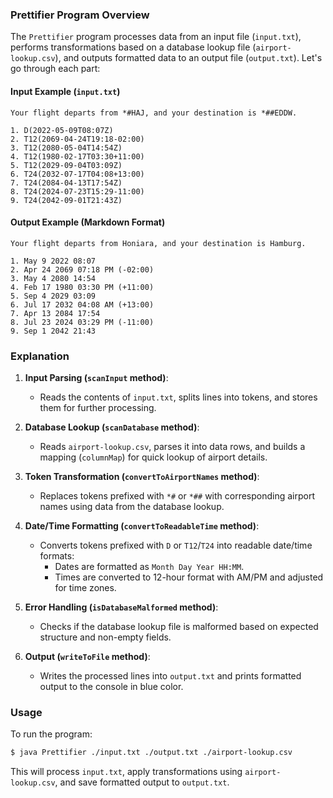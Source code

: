 ### Prettifier Program Overview

The `Prettifier` program processes data from an input file (`input.txt`), performs transformations based on a database lookup file (`airport-lookup.csv`), and outputs formatted data to an output file (`output.txt`). Let's go through each part:

#### Input Example (`input.txt`)

```
Your flight departs from *#HAJ, and your destination is *##EDDW.

1. D(2022-05-09T08:07Z)
2. T12(2069-04-24T19:18-02:00)
3. T12(2080-05-04T14:54Z)
4. T12(1980-02-17T03:30+11:00)
5. T12(2029-09-04T03:09Z)
6. T24(2032-07-17T04:08+13:00)
7. T24(2084-04-13T17:54Z)
8. T24(2024-07-23T15:29-11:00)
9. T24(2042-09-01T21:43Z)
```

#### Output Example (Markdown Format)

```
Your flight departs from Honiara, and your destination is Hamburg.

1. May 9 2022 08:07
2. Apr 24 2069 07:18 PM (-02:00)
3. May 4 2080 14:54
4. Feb 17 1980 03:30 PM (+11:00)
5. Sep 4 2029 03:09
6. Jul 17 2032 04:08 AM (+13:00)
7. Apr 13 2084 17:54
8. Jul 23 2024 03:29 PM (-11:00)
9. Sep 1 2042 21:43
```

### Explanation

1.  **Input Parsing (`scanInput` method)**:
    
    *   Reads the contents of `input.txt`, splits lines into tokens, and stores them for further processing.
2.  **Database Lookup (`scanDatabase` method)**:
    
    *   Reads `airport-lookup.csv`, parses it into data rows, and builds a mapping (`columnMap`) for quick lookup of airport details.
3.  **Token Transformation (`convertToAirportNames` method)**:
    
    *   Replaces tokens prefixed with `*#` or `*##` with corresponding airport names using data from the database lookup.
4.  **Date/Time Formatting (`convertToReadableTime` method)**:
    
    *   Converts tokens prefixed with `D` or `T12`/`T24` into readable date/time formats:
        *   Dates are formatted as `Month Day Year HH:MM`.
        *   Times are converted to 12-hour format with AM/PM and adjusted for time zones.
5.  **Error Handling (`isDatabaseMalformed` method)**:
    
    *   Checks if the database lookup file is malformed based on expected structure and non-empty fields.
6.  **Output (`writeToFile` method)**:
    
    *   Writes the processed lines into `output.txt` and prints formatted output to the console in blue color.

### Usage

To run the program:

```bash
$ java Prettifier ./input.txt ./output.txt ./airport-lookup.csv
```

This will process `input.txt`, apply transformations using `airport-lookup.csv`, and save formatted output to `output.txt`.
